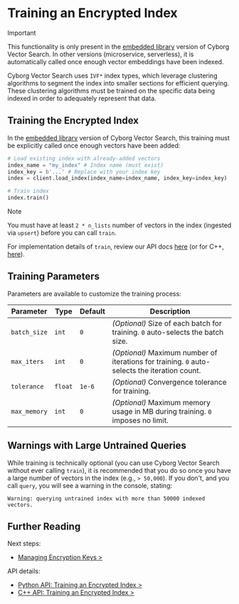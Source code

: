 # Training an Encrypted Index

> [!IMPORTANT]
> This functionality is only present in the [embedded library](../0.overview/0.1.deployment-models.md#1-embedded-library) version of Cyborg Vector Search.
> In other versions (microservice, serverless), it is automatically called once enough vector embeddings have been indexed.

Cyborg Vector Search uses `IVF*` index types, which leverage clustering algorithms to segment the index into smaller sections for efficient querying. These clustering algorithms must be trained on the specific data being indexed in order to adequately represent that data.

## Training the Encrypted Index

In the [embedded library](../0.overview/0.1.deployment-models.md#1-embedded-library) version of Cyborg Vector Search, this training must be explicitly called once enough vectors have been added:

```python
# Load existing index with already-added vectors
index_name = "my_index" # Index name (must exist)
index_key = b'...' # Replace with your index key
index = client.load_index(index_name=index_name, index_key=index_key)

# Train index
index.train()
```

> [!NOTE]
> You must have at least `2 * n_lists` number of vectors in the index (ingested via `upsert`) before you can call `train`.

For implementation details of `train`, review our API docs [here](../../reference/python/py-api.md#train) (or for C++, [here](../../reference/cpp/cpp-api.md#train)).

## Training Parameters

Parameters are available to customize the training process:

| Parameter | Type | Default | Description |
|---------------|--------|---------|-------------------------------------------------------|
| `batch_size` | `int` | `0` | _(Optional)_ Size of each batch for training. `0` auto-selects the batch size. |
| `max_iters` | `int` | `0` | _(Optional)_ Maximum number of iterations for training. `0` auto-selects the iteration count. |
| `tolerance` | `float`| `1e-6` | _(Optional)_ Convergence tolerance for training. |
| `max_memory` | `int` | `0` | _(Optional)_ Maximum memory usage in MB during training. `0` imposes no limit. |

## Warnings with Large Untrained Queries

While training is technically optional (you can use Cyborg Vector Search without ever calling `train`), it is recommended that you do so once you have a large number of vectors in the index (e.g., `> 50,000`). If you don't, and you call `query`, you will see a warning in the console, stating:

```
Warning: querying untrained index with more than 50000 indexed vectors.
```

## Further Reading

Next steps:

- [Managing Encryption Keys >](../5.security-details/5.0.managing-keys.md)

API details:

- [Python API: Training an Encrypted Index >](../../reference/python/py-api.md#train)
- [C++ API: Training an Encrypted Index >](../../reference/cpp/cpp-api.md#train)